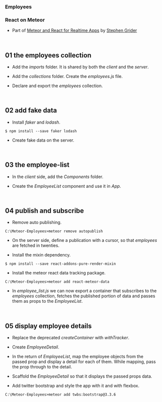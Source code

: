 ### Employees
### React on Meteor
* Part of [Meteor and React for Realtime Apps](https://www.udemy.com/meteor-react-tutorial/)
by [Stephen Grider](https://github.com/stephengrider)


&nbsp;
## 01 the employees collection

* Add the *imports* folder. It is shared by both the *client* and the *server*.

* Add the *collections* folder. Create the *employees.js* file.

* Declare and export the *employees* collection.


&nbsp;
## 02 add fake data

* Install *faker* and *lodash*.

```
$ npm install --save faker lodash
```

* Create fake data on the server.


&nbsp;
## 03 the employee-list

* In the *client* side, add the *Components* folder.

* Create the *EmployeeList* component and use it in *App*.


&nbsp;
## 04 publish and subscribe

* Remove auto publishing.

```
C:\Meteor-Employees>meteor remove autopublish
```

* On the server side, define a publication with a cursor, so that *employees* are fetched in twenties.


* Install the mixin dependency.

```
$ npm install --save react-addons-pure-render-mixin
```

* Install the meteor react data tracking package.

```
C:\Meteor-Employees>meteor add react-meteor-data
```

* In *employee_list.js* we can now export a container that subscribes to the *employees* collection, fetches the published portion of data and passes them as props to the *EmployeeList*.


&nbsp;
## 05 display employee details

* Replace the deprecated *createContainer* with *withTracker*.

* Create *EmployeeDetail*.

* In the return of *EmployeeList*, map the employee objects from the passed prop and display a detail for each of them. While mapping, pass the prop through to the detail.

* Scaffold the *EmployeeDetail* so that it displays the passed props data.

* Add twitter bootstrap and style the app with it and with flexbox.

```
C:\Meteor-Employees>meteor add twbs:bootstrap@3.3.6
```
